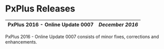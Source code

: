 # PxPlus Releases

**PxPlus 2016 - Online Update 0007** |  **_December 2016_**  
---|---  
  
PxPlus 2016 - Online Update 0007 consists of minor fixes, corrections and enhancements.
